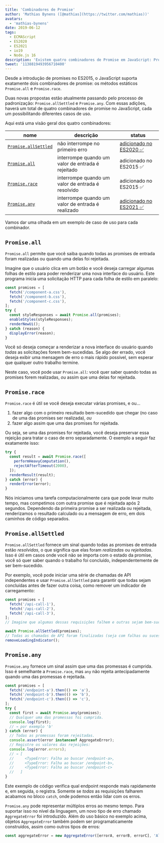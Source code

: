 ```yaml
---
title: 'Combinadores de Promise'
author: 'Mathias Bynens ([@mathias](https://twitter.com/mathias))'
avatars:
  - 'mathias-bynens'
date: 2019-06-12
tags:
  - ECMAScript
  - ES2020
  - ES2021
  - io19
  - Node.js 16
description: 'Existem quatro combinadores de Promise em JavaScript: Promise.all, Promise.race, Promise.allSettled, e Promise.any.'
tweet: '1138819493956710400'
---
```

Desde a introdução de promises no ES2015, o JavaScript suporta exatamente dois combinadores de promise: os métodos estáticos `Promise.all` e `Promise.race`.

Duas novas propostas estão atualmente passando pelo processo de padronização: `Promise.allSettled` e `Promise.any`. Com essas adições, haverá um total de quatro combinadores de promise no JavaScript, cada um possibilitando diferentes casos de uso.

<!--truncate-->
Aqui está uma visão geral dos quatro combinadores:


| nome                                       | descrição                                      | status                                                           |
| ------------------------------------------ | --------------------------------------------- | ---------------------------------------------------------------- |
| [`Promise.allSettled`](#promise.allsettled) | não interrompe no primeiro erro               | [adicionado no ES2020 ✅](https://github.com/tc39/proposal-promise-allSettled) |
| [`Promise.all`](#promise.all)              | interrompe quando um valor de entrada é rejeitado | adicionado no ES2015 ✅                                           |
| [`Promise.race`](#promise.race)            | interrompe quando um valor de entrada é resolvido | adicionado no ES2015 ✅                                           |
| [`Promise.any`](#promise.any)              | interrompe quando um valor de entrada é realizado | [adicionado no ES2021 ✅](https://github.com/tc39/proposal-promise-any)       |


Vamos dar uma olhada em um exemplo de caso de uso para cada combinador.

## `Promise.all`

<feature-support chrome="32"
                 firefox="29"
                 safari="8"
                 nodejs="0.12"
                 babel="yes https://github.com/zloirock/core-js#ecmascript-promise"></feature-support>

`Promise.all` permite que você saiba quando todas as promises de entrada foram realizadas ou quando uma delas foi rejeitada.

Imagine que o usuário clica em um botão e você deseja carregar algumas folhas de estilo para poder renderizar uma nova interface do usuário. Este programa inicia uma solicitação HTTP para cada folha de estilo em paralelo:

```js
const promises = [
  fetch('/component-a.css'),
  fetch('/component-b.css'),
  fetch('/component-c.css'),
];
try {
  const styleResponses = await Promise.all(promises);
  enableStyles(styleResponses);
  renderNewUi();
} catch (reason) {
  displayError(reason);
}
```

Você só deseja começar a renderizar a nova interface do usuário quando _todas_ as solicitações forem bem-sucedidas. Se algo der errado, você deseja exibir uma mensagem de erro o mais rápido possível, sem esperar que qualquer outro trabalho termine.

Neste caso, você pode usar `Promise.all`: você quer saber quando todas as promises forem realizadas, _ou_ assim que uma delas for rejeitada.

## `Promise.race`

<feature-support chrome="32"
                 firefox="29"
                 safari="8"
                 nodejs="0.12"
                 babel="yes https://github.com/zloirock/core-js#ecmascript-promise"></feature-support>

`Promise.race` é útil se você deseja executar várias promises, e ou…

1. fazer algo com o primeiro resultado bem-sucedido que chegar (no caso de uma das promises ser realizada), _ou_
1. fazer algo assim que uma das promises for rejeitada.

Ou seja, se uma das promises for rejeitada, você deseja preservar essa rejeição para tratar o caso de erro separadamente. O exemplo a seguir faz exatamente isso:

```js
try {
  const result = await Promise.race([
    performHeavyComputation(),
    rejectAfterTimeout(2000),
  ]);
  renderResult(result);
} catch (error) {
  renderError(error);
}
```

Nós iniciamos uma tarefa computacionalmente cara que pode levar muito tempo, mas competimos com outra promise que é rejeitada após 2 segundos. Dependendo da primeira promise a ser realizada ou rejeitada, renderizamos o resultado calculado ou a mensagem de erro, em dois caminhos de código separados.

## `Promise.allSettled`

<feature-support chrome="76"
                 firefox="71 https://bugzilla.mozilla.org/show_bug.cgi?id=1549176"
                 safari="13"
                 nodejs="12.9.0 https://nodejs.org/en/blog/release/v12.9.0/"
                 babel="yes https://github.com/zloirock/core-js#ecmascript-promise"></feature-support>

`Promise.allSettled` fornece um sinal quando todas as promises de entrada estão _resolvidas_, o que significa que elas foram _realizadas_ ou _rejeitadas_. Isso é útil em casos onde você não se importa com o estado da promise, você só quer saber quando o trabalho foi concluído, independentemente de ser bem-sucedido.

Por exemplo, você pode iniciar uma série de chamadas de API independentes e usar `Promise.allSettled` para garantir que todas sejam concluídas antes de fazer outra coisa, como remover um indicador de carregamento:

```js
const promises = [
  fetch('/api-call-1'),
  fetch('/api-call-2'),
  fetch('/api-call-3'),
];
// Imagine que algumas dessas requisições falhem e outras sejam bem-sucedidas.

await Promise.allSettled(promises);
// Todas as chamadas de API foram finalizadas (seja com falhas ou sucesso).
removeLoadingIndicator();
```

## `Promise.any`

<feature-support chrome="85 https://bugs.chromium.org/p/v8/issues/detail?id=9808"
                 firefox="79 https://bugzilla.mozilla.org/show_bug.cgi?id=1568903"
                 safari="14 https://bugs.webkit.org/show_bug.cgi?id=202566"
                 nodejs="16"
                 babel="yes https://github.com/zloirock/core-js#ecmascript-promise"></feature-support>

`Promise.any` fornece um sinal assim que uma das promessas é cumprida. Isso é semelhante a `Promise.race`, mas `any` não rejeita antecipadamente quando uma das promessas é rejeitada.

```js
const promises = [
  fetch('/endpoint-a').then(() => 'a'),
  fetch('/endpoint-b').then(() => 'b'),
  fetch('/endpoint-c').then(() => 'c'),
];
try {
  const first = await Promise.any(promises);
  // Qualquer uma das promessas foi cumprida.
  console.log(first);
  // → por exemplo 'b'
} catch (error) {
  // Todas as promessas foram rejeitadas.
  console.assert(error instanceof AggregateError);
  // Registre os valores das rejeições:
  console.log(error.errors);
  // → [
  //     <TypeError: Falha ao buscar /endpoint-a>,
  //     <TypeError: Falha ao buscar /endpoint-b>,
  //     <TypeError: Falha ao buscar /endpoint-c>
  //   ]
}
```

Este exemplo de código verifica qual endpoint responde mais rapidamente e, em seguida, o registra. Somente se _todas_ as requisições falharem acabamos no bloco `catch`, onde podemos então lidar com os erros.

`Promise.any` pode representar múltiplos erros ao mesmo tempo. Para suportar isso no nível da linguagem, um novo tipo de erro chamado `AggregateError` foi introduzido. Além do uso básico no exemplo acima, objetos `AggregateError` também podem ser programaticamente construídos, assim como outros tipos de erros:

```js
const aggregateError = new AggregateError([errorA, errorB, errorC], 'Algo deu errado!');
```
